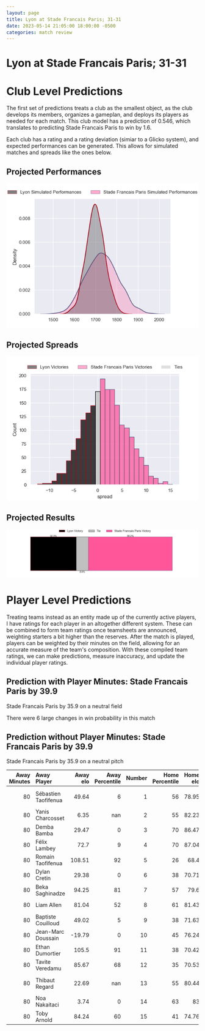 ```yaml
---  
layout: page  
title: Lyon at Stade Francais Paris; 31-31  
date: 2023-05-14 21:05:00 18:00:00 -0500  
categories: match review  
---
```

# Lyon at Stade Francais Paris; 31-31

# Club Level Predictions


The first set of predictions treats a club as the smallest object, as the club develops its members, organizes a gameplan, and deploys its players as needed for each match. This club model has a prediction of 0.546, which translates to predicting Stade Francais Paris to win by 1.6.

Each club has a rating and a rating deviation (simiar to a Glicko system), and expected performances can be generated. This allows for simulated matches and spreads like the ones below.
## Projected Performances


![Projected Performances](plots/performances_2023-05-14-StadeFrancaisParis-Lyon.png)
## Projected Spreads


![Projected Spreads](plots/spreads_2023-05-14-StadeFrancaisParis-Lyon.png)
## Projected Results


![Projected Results](plots/resultbar_2023-05-14-StadeFrancaisParis-Lyon.png)
# Player Level Predictions


Treating teams instead as an entity made up of the currently active players, I have ratings for each player in an altogether different system. These can be combined to form team ratings once teamsheets are announced, weighting starters a bit higher than the reserves. After the match is played, players can be weighted by their minutes on the field, allowing for an accurate measure of the team's composition. With these compiled team ratings, we can make predictions, measure inaccuracy, and update the individual player ratings.
## Prediction with Player Minutes: Stade Francais Paris by 39.9


Stade Francais Paris by 35.9 on a neutral field

There were 6 large changes in win probability in this match
## Prediction without Player Minutes: Stade Francais Paris by 39.9


Stade Francais Paris by 35.9 on a neutral pitch



|   Away Minutes | Away Player          |   Away elo |   Away Percentile |   Number |   Home Percentile |   Home elo | Home Player             |   Home Minutes |
|---------------:|:---------------------|-----------:|------------------:|---------:|------------------:|-----------:|:------------------------|---------------:|
|             80 | Sébastien Taofifenua |      49.64 |                 6 |        1 |                56 |      78.95 | Moses Eneliko Alo-Emile |             80 |
|             80 | Yanis Charcosset     |       6.35 |               nan |        2 |                55 |      82.23 | Mickaël Ivaldi          |             80 |
|             80 | Demba Bamba          |      29.47 |                 0 |        3 |                70 |      86.47 | Paul Alo-Emile          |             80 |
|             80 | Félix Lambey         |      72.7  |                 9 |        4 |                70 |      87.04 | Paul Gabrillagues       |             80 |
|             80 | Romain Taofifenua    |     108.51 |                92 |        5 |                26 |      68.4  | Baptiste Pesenti        |             80 |
|             80 | Dylan Cretin         |      29.38 |                 0 |        6 |                38 |      70.71 | Mathieu Hirigoyen       |             80 |
|             80 | Beka Saghinadze      |      94.25 |                81 |        7 |                57 |      79.6  | Romain Briatte          |             80 |
|             80 | Liam Allen           |      81.04 |                52 |        8 |                61 |      81.43 | Sekou Macalou           |             80 |
|             80 | Baptiste Couilloud   |      49.02 |                 5 |        9 |                38 |      71.63 | Arthur Coville          |             80 |
|             80 | Jean-Marc Doussain   |     -19.79 |                 0 |       10 |                45 |      76.24 | Léo Barré               |             80 |
|             80 | Ethan Dumortier      |     105.5  |                91 |       11 |                38 |      70.42 | Nadir Megdoud           |             80 |
|             80 | Tavite Veredamu      |      85.67 |                68 |       12 |                35 |      70.53 | Alex Arrate             |             80 |
|             80 | Thibaut Regard       |      22.69 |               nan |       13 |                55 |      80.44 | Jeremy Charles Ward     |             80 |
|             80 | Noa Nakaitaci        |       3.74 |                 0 |       14 |                63 |      83    | Peniasi Dakuwaqa        |             80 |
|             80 | Toby Arnold          |      84.24 |                60 |       15 |                41 |      74.76 | Kylan Hamdaoui          |             80 |

